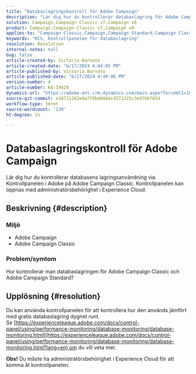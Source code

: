 ```yaml
---
title: "Databaslagringskontroll för Adobe Campaign"
description: "Lär dig hur du kontrollerar databaslagring för Adobe Campaign Classic och Adobe Campaign Standard."
solution: Campaign,Campaign Classic v7,Campaign v8
product: Campaign,Campaign Classic v7,Campaign v8
applies-to: "Campaign Classic,Campaign,Campaign Standard,Campaign Classic v7,Campaign v8"
keywords: "KCS, Kontrollpanelen för databaslagring"
resolution: Resolution
internal-notes: null
bug: false
article-created-by: Victoria Barnato
article-created-date: "6/17/2024 4:44:05 PM"
article-published-by: Victoria Barnato
article-published-date: "6/17/2024 4:49:06 PM"
version-number: 4
article-number: KA-19420
dynamics-url: "https://adobe-ent.crm.dynamics.com/main.aspx?forceUCI=1&pagetype=entityrecord&etn=knowledgearticle&id=3cac60ce-c82c-ef11-840a-6045bd026b83"
source-git-commit: e34711362e0a7f9bd868dcd271325c3e97b6f65d
workflow-type: tm+mt
source-wordcount: '120'
ht-degree: 1%

---
```


# Databaslagringskontroll för Adobe Campaign


Lär dig hur du kontrollerar databasens lagringsanvändning via Kontrollpanelen i Adobe på Adobe Campaign Classic. Kontrollpanelen kan öppnas med administratörsbehörighet i Experience Cloud.

## Beskrivning {#description}


### Miljö

- Adobe Campaign
- Adobe Campaign Classic


### Problem/symtom

Hur kontrollerar man databaslagringen för Adobe Campaign Classic och Adobe Campaign Standard?


## Upplösning {#resolution}


Du kan använda kontrollpanelen för att kontrollera hur den används jämfört med gratis databaslagring dygnet runt. Se [https://experienceleague.adobe.com/docs/control-panel/using/performance-monitoring/database-monitoring/database-monitoring.html](https://experienceleague.adobe.com/docs/control-panel/using/performance-monitoring/database-monitoring/database-monitoring.html?lang=en) om du vill veta mer.

<b>Obs!</b> Du måste ha administratörsbehörighet i Experience Cloud för att komma åt kontrollpanelen.
